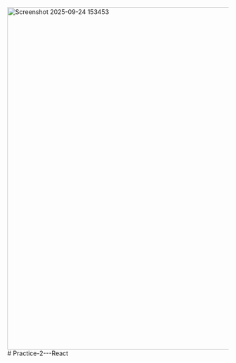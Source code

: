 <img width="1207" height="780" alt="Screenshot 2025-09-24 153453" src="https://github.com/user-attachments/assets/b5460613-7458-470b-a572-80f2467de86e" />
# Practice-2---React
